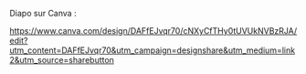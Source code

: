 Diapo sur Canva : 

https://www.canva.com/design/DAFfEJvqr70/cNXyCfTHy0tUVUkNVBzRJA/edit?utm_content=DAFfEJvqr70&utm_campaign=designshare&utm_medium=link2&utm_source=sharebutton